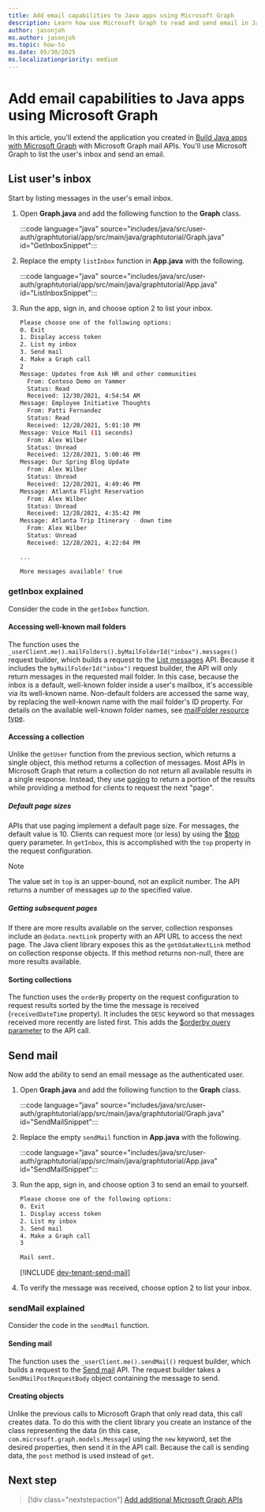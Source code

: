 ```yaml
---
title: Add email capabilities to Java apps using Microsoft Graph
description: Learn how use Microsoft Graph to read and send email in Java apps
author: jasonjoh
ms.author: jasonjoh
ms.topic: how-to
ms.date: 05/30/2025
ms.localizationpriority: medium
---
```


# Add email capabilities to Java apps using Microsoft Graph

In this article, you'll extend the application you created in [Build Java apps with Microsoft Graph](java.md) with Microsoft Graph mail APIs. You'll use Microsoft Graph to list the user's inbox and send an email.

## List user's inbox

Start by listing messages in the user's email inbox.

1. Open **Graph.java** and add the following function to the **Graph** class.

    :::code language="java" source="includes/java/src/user-auth/graphtutorial/app/src/main/java/graphtutorial/Graph.java" id="GetInboxSnippet":::

1. Replace the empty `listInbox` function in **App.java** with the following.

    :::code language="java" source="includes/java/src/user-auth/graphtutorial/app/src/main/java/graphtutorial/App.java" id="ListInboxSnippet":::

1. Run the app, sign in, and choose option 2 to list your inbox.

    ```bash
    Please choose one of the following options:
    0. Exit
    1. Display access token
    2. List my inbox
    3. Send mail
    4. Make a Graph call
    2
    Message: Updates from Ask HR and other communities
      From: Contoso Demo on Yammer
      Status: Read
      Received: 12/30/2021, 4:54:54 AM
    Message: Employee Initiative Thoughts
      From: Patti Fernandez
      Status: Read
      Received: 12/28/2021, 5:01:10 PM
    Message: Voice Mail (11 seconds)
      From: Alex Wilber
      Status: Unread
      Received: 12/28/2021, 5:00:46 PM
    Message: Our Spring Blog Update
      From: Alex Wilber
      Status: Unread
      Received: 12/28/2021, 4:49:46 PM
    Message: Atlanta Flight Reservation
      From: Alex Wilber
      Status: Unread
      Received: 12/28/2021, 4:35:42 PM
    Message: Atlanta Trip Itinerary - down time
      From: Alex Wilber
      Status: Unread
      Received: 12/28/2021, 4:22:04 PM

    ...

    More messages available? true
    ```

### getInbox explained

Consider the code in the `getInbox` function.

#### Accessing well-known mail folders

The function uses the `_userClient.me().mailFolders().byMailFolderId("inbox").messages()` request builder, which builds a request to the [List messages](/graph/api/user-list-messages) API. Because it includes the `byMailFolderId("inbox")` request builder, the API will only return messages in the requested mail folder. In this case, because the inbox is a default, well-known folder inside a user's mailbox, it's accessible via its well-known name. Non-default folders are accessed the same way, by replacing the well-known name with the mail folder's ID property. For details on the available well-known folder names, see [mailFolder resource type](/graph/api/resources/mailfolder).

#### Accessing a collection

Unlike the `getUser` function from the previous section, which returns a single object, this method returns a collection of messages. Most APIs in Microsoft Graph that return a collection do not return all available results in a single response. Instead, they use [paging](/graph/paging) to return a portion of the results while providing a method for clients to request the next "page".

##### Default page sizes

APIs that use paging implement a default page size. For messages, the default value is 10. Clients can request more (or less) by using the [$top](/graph/query-parameters#top-parameter) query parameter. In `getInbox`, this is accomplished with the `top` property in the request configuration.

> [!NOTE]
> The value set in `top` is an upper-bound, not an explicit number. The API returns a number of messages *up to* the specified value.

##### Getting subsequent pages

If there are more results available on the server, collection responses include an `@odata.nextLink` property with an API URL to access the next page. The Java client library exposes this as the `getOdataNextLink` method on collection response objects. If this method returns non-null, there are more results available.

#### Sorting collections

The function uses the `orderBy` property on the request configuration to request results sorted by the time the message is received (`receivedDateTime` property). It includes the `DESC` keyword so that messages received more recently are listed first. This adds the [$orderby query parameter](/graph/query-parameters#orderby-parameter) to the API call.

## Send mail

Now add the ability to send an email message as the authenticated user.

1. Open **Graph.java** and add the following function to the **Graph** class.

    :::code language="java" source="includes/java/src/user-auth/graphtutorial/app/src/main/java/graphtutorial/Graph.java" id="SendMailSnippet":::

1. Replace the empty `sendMail` function in **App.java** with the following.

    :::code language="java" source="includes/java/src/user-auth/graphtutorial/app/src/main/java/graphtutorial/App.java" id="SendMailSnippet":::

1. Run the app, sign in, and choose option 3 to send an email to yourself.

    ```bash
    Please choose one of the following options:
    0. Exit
    1. Display access token
    2. List my inbox
    3. Send mail
    4. Make a Graph call
    3

    Mail sent.
    ```

    [!INCLUDE [dev-tenant-send-mail](includes/shared/dev-tenant-send-mail.md)]

1. To verify the message was received, choose option 2 to list your inbox.

### sendMail explained

Consider the code in the `sendMail` function.

#### Sending mail

The function uses the `_userClient.me().sendMail()` request builder, which builds a request to the [Send mail](/graph/api/user-sendmail) API. The request builder takes a `SendMailPostRequestBody` object containing the message to send.

#### Creating objects

Unlike the previous calls to Microsoft Graph that only read data, this call creates data. To do this with the client library you create an instance of the class representing the data (in this case, `com.microsoft.graph.models.Message`) using the `new` keyword, set the desired properties, then send it in the API call. Because the call is sending data, the `post` method is used instead of `get`.

## Next step

> [!div class="nextstepaction"]
> [Add additional Microsoft Graph APIs](java-extend-app.md)
